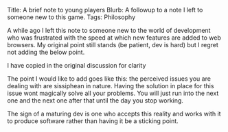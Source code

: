 Title: A brief note to young players
Blurb: A followup to a note I left to someone new to this game.
Tags: Philosophy

A while ago I left this note to someone new to the world of development who was frustrated with the speed at which new features are added to web browsers. My original point still stands (be patient, dev is hard) but I regret not adding the below point.

<aside>I have copied in the original discussion for clarity</aside>

The point I would like to add goes like this: the perceived issues you are dealing with are sissiphean in nature. Having the solution in place for this issue wont magically solve all your problems. You will just run into the next one and the next one after that until the day you stop working.

The sign of a maturing dev is one who accepts this reality and works with it to produce software rather than having it be a sticking point.
